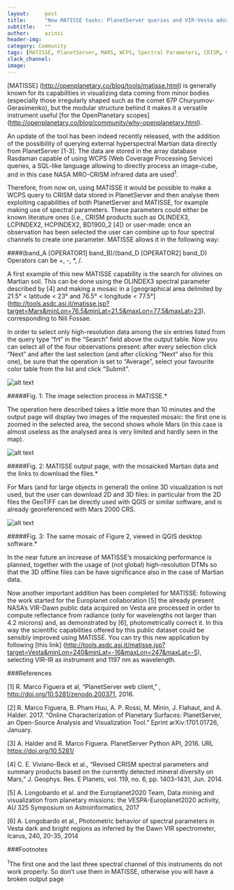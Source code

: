 ```yaml
---
layout:     post
title:      "New MATISSE tasks: PlanetServer queries and VIR-Vesta advanced data"
subtitle:   ""
author:     azinzi
header-img:
category: Community
tags: [MATISSE, PlanetServer, MARS, WCPS, Spectral Parameters, CRISM, Vesta, VIR, Dawn]
slack_channel: 
image:
---
```


[MATISSE] (http://openplanetary.co/blog/tools/matisse.html) is generally known for its capabilities in visualizing data coming from minor bodies (especially those irregularly shaped such as the comet 67P Churyumov-Gerasimenko), but the modular structure behind it makes it a versatile instrument useful [for the OpenPlanetary scopes] (http://openplanetary.co/blog/community/why-openplanetary.html).

An update of the tool has been indeed recently released, with the addition of the possibility of querying external hyperspectral Martian data directly from PlanetServer [1-3]. The data are stored in the array database Rasdaman capable of using WCPS (Web Coverage Processing Service) queries, a SQL-like language allowing to directly process an image-cube, and in this case NASA MRO-CRISM infrared data are used<sup>1</sup>.

Therefore, from now on, using MATISSE it would be possible to make a WCPS query to CRISM data stored in PlanetServer and then analyse them exploiting capabilities of both PlanetServer and MATISSE, for example making use of spectral parameters.
These parameters could either be known literature ones (i.e., CRISM products such as OLINDEX3, LCPINDEX2, HCPINDEX2, BD1900_2 [4]) or user-made: once an observation has been selected the user can combine up to four spectral channels to create one parameter. MATISSE allows it in the following way:

####(band_A [OPERATOR1] band_B)/(band_D [OPERATOR2] band_D)
Operators can be +, -, *, /.

A first example of this new MATISSE capability is the search for olivines on Martian soil. This can be done using the OLINDEX3 spectral parameter described by [4] and making a mosaic in a [geographical area delimited by 21.5° < latitude < 23° and 76.5° < longitude < 77.5°] (http://tools.asdc.asi.it/matisse.jsp?target=Mars&minLon=76.5&minLat=21.5&maxLon=77.5&maxLat=23), corresponding to Nili Fossae.

In order to select only high-resolution data among the six entries listed from the query type “frt” in the “Search” field above the output table. Now you can select all of the four observations present: after every selection click “Next” and after the last selection (and after clicking “Next” also for this one), be sure that the operation is set to “Average”, select your favourite color table from the list and click “Submit”.

![alt text][Figure 1]

[Figure 1]: https://github.com/openplanetary/openplanetary.github.io/blob/34b94dc0d490a895d1c9e88836a29c1a694c6fb4/img/posts/azinzi/matisse2ps_1.png "Figure 1"

#####Fig. 1: The image selection process in MATISSE.*

The operation here described takes a little more than 10 minutes and the output page will display two images of the requested mosaic: the first one is zoomed in the selected area, the second shows whole Mars (in this case is almost useless as the analysed area is very limited and hardly seen in the map).

![alt text][Figure 2]

[Figure 2]: https://github.com/openplanetary/openplanetary.github.io/blob/34b94dc0d490a895d1c9e88836a29c1a694c6fb4/img/posts/azinzi/matisse2ps_2.png "Figure 1"

#####Fig. 2: MATISSE output page, with the mosaicked Martian data and the links to download the files.*

For Mars (and for large objects in general) the online 3D visualization is not used, but the user can download 2D and 3D files: in particular from the 2D files the GeoTIFF can be directly used with QGIS or similar software, and is already georeferenced with Mars 2000 CRS.

![alt text][Figure 3]

[Figure 3]: https://github.com/openplanetary/openplanetary.github.io/blob/34b94dc0d490a895d1c9e88836a29c1a694c6fb4/img/posts/azinzi/matisse2ps_3.png "Figure 1"

#####Fig. 3: The same mosaic of Figure 2, viewed in QGIS desktop software.*

In the near future an increase of MATISSE’s mosaicking performance is planned, together with the usage of (not global) high-resolution DTMs so that the 3D offline files can be have significance also in the case of Martian data.

Now another important addition has been completed for MATISSE: following the work started for the Europlanet collaboration [5] the already present NASA’s VIR-Dawn public data acquired on Vesta are processed in order to compute reflectance from radiance (only for wavelengths not larger than 4.2 microns) and, as demonstrated by [6], photometrically correct it.
In this way the scientific capabilities offered by this public dataset could be sensibly improved using MATISSE.
You can try this new application by following [this link] (http://tools.asdc.asi.it/matisse.jsp?target=Vesta&minLon=240&minLat=-16&maxLon=247&maxLat=-5), selecting VIR-IR as instrument and 1197 nm as wavelength.

###References

[1] R. Marco Figuera et al, “PlanetServer web client,” , http://doi.org/10.5281/zenodo.200371,  2016.

[2] R. Marco Figuera, B. Pham Huu, A. P. Rossi, M. Minin, J. Flahaut, and A. Halder. 2017. “Online Characterization of Planetary Surfaces: PlanetServer, an Open-Source Analysis and Visualization Tool.” Eprint arXiv:1701.01726, January.

[3] A. Halder and R. Marco Figuera. PlanetServer Python
API, 2016. URL https://doi.org/10.5281/

[4] C. E. Viviano-Beck et al., “Revised CRISM spectral parameters and summary products based on the currently detected mineral diversity on Mars,” J. Geophys. Res. E Planets, vol. 119, no. 6, pp. 1403–1431, Jun. 2014.

[5] A. Longobardo et al. and the Europlanet2020 Team, Data mining and visualization from planetary missions: the VESPA-Europlanet2020 activity, AU 325 Symposium on Astroinformatics, 2017

[6] A. Longobardo et al., Photometric behavior of spectral parameters in Vesta dark and bright regions as inferred by the Dawn VIR spectrometer, Icarus, 240, 20-35, 2014

###Footnotes

<sup>1</sup>The first one and the last three spectral channel of this instruments do not work properly. So don’t use them in MATISSE, otherwise you will have a broken output page


